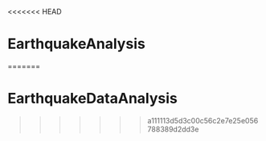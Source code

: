 <<<<<<< HEAD
# EarthquakeAnalysis
=======
# EarthquakeDataAnalysis
>>>>>>> a111113d5d3c00c56c2e7e25e056788389d2dd3e
